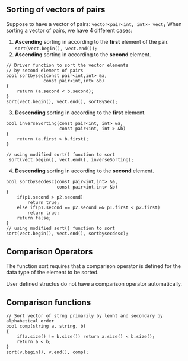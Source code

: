 ## Sorting of vectors of pairs

Suppose to have a vector of pairs: ```vector<pair<int, int>> vect;```
When sorting a vector of pairs, we have 4 different cases:
1. **Ascending** sorting in according to the **first** element of the pair.
```sort(vect.begin(), vect.end()); ```
2. **Ascending** sorting in according to the **second** element.
``` 
// Driver function to sort the vector elements 
// by second element of pairs 
bool sortbysec(const pair<int,int> &a, 
              const pair<int,int> &b) 
{ 
    return (a.second < b.second); 
}
sort(vect.begin(), vect.end(), sortBySec);
```
3. **Descending** sorting in according to the **first** element.
``` 
bool inverseSorting(const pair<int, int> &a,
					const pair<int, int > &b)
{
	return (a.first > b.first);
}

// using modified sort() function to sort 
 sort(vect.begin(), vect.end(), inverseSorting);
```
4. **Descending** sorting in according to the **second** element.
``` 
bool sortbysecdesc(const pair<int,int> &a, 
                   const pair<int,int> &b) 
{ 
    if(p1.second > p2.second)
        return true;
    else if(p1.second == p2.second && p1.first < p2.first)
        return true;
    return false;
} 
// using modified sort() function to sort 
sort(vect.begin(), vect.end(), sortbysecdesc); 
```


## Comparison Operators

The function sort requires that a comparison operator is defined for the data type of the element to be sorted. 

User defined structus do not have a comparison operator automatically. 


## Comparison functions

```
// Sort vector of strng primarily by lenht and secondary by alphabetical order
bool comp(string a, string, b)
{
    if(a.size() != b.size()) return a.size() < b.size();
    return a < b;
}
sort(v.begin(), v.end(), comp);
```






